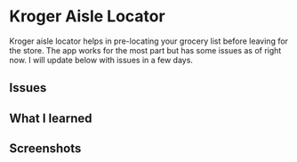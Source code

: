 # Kroger Aisle Locator

Kroger aisle locator helps in pre-locating your grocery list before leaving for the store.
The app works for the most part but has some issues as of right now. I will update below with issues 
in a few days.

## Issues


## What I learned 


## Screenshots

